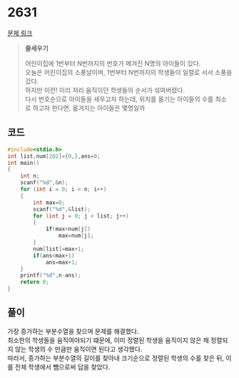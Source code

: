 # 2631

[문제 링크](https://www.acmicpc.net/problem/2631)
>__줄세우기__
>
> 어린이집에 1번부터 N번까지의 번호가 메겨진 N명의 아이들이 있다.  
> 오늘은 어린이집의 소풍날이며, 1번부터 N번까지의 학생들이 일렬로 서서 소풍을 갔다.  
> 하지만 이런! 이리 저리 움직이던 학생들의 순서가 섞여버렸다.  
>다시 번호순으로 아이들을 세우고자 하는데, 위치를 옮기는 아이들의 수를 최소로 하고자 한다면, 옮겨지는 아이들은 몇명일까

## 코드

```c
#include<stdio.h>
int list,num[202]={0,},ans=0;
int main()
{
    int n;
    scanf("%d",&n);
    for (int i = 0; i < n; i++)
    {
        int max=0;
        scanf("%d",&list);
        for (int j = 0; j < list; j++)
        {
            if(max<num[j])
                max=num[j];
        }
        num[list]=max+1;
        if(ans<max+1)
            ans=max+1;
    }
    printf("%d",n-ans);
    return 0;
}
```

## 풀이

가장 증가하는 부분수열을 찾으며 문제를 해결했다.  
최소한의 학생들을 움직여야되기 떄문에, 이미 정렬된 학생을 움직이지 않은 채 정렬되지 않는 학생의 수 만큼만 움직이면 된다고 생각했다.  
따라서, 증가하는 부분수열의 길이를 찾아내 크기순으로 정렬된 학생의 수를 찾은 뒤, 이를 전체 학생에서 뺌으로써 답을 찾았다.  
